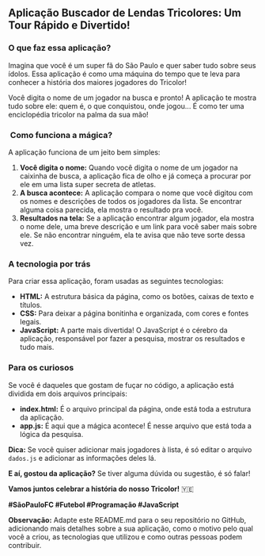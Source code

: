 
## Aplicação Buscador de Lendas Tricolores: Um Tour Rápido e Divertido!

### O que faz essa aplicação?
Imagina que você é um super fã do São Paulo e quer saber tudo sobre seus ídolos. Essa aplicação é como uma máquina do tempo que te leva para conhecer a história dos maiores jogadores do Tricolor! 

Você digita o nome de um jogador na busca e pronto! A aplicação te mostra tudo sobre ele: quem é, o que conquistou, onde jogou... É como ter uma enciclopédia tricolor na palma da sua mão!

### ️ Como funciona a mágica?
A aplicação funciona de um jeito bem simples:

1. **Você digita o nome:** Quando você digita o nome de um jogador na caixinha de busca, a aplicação fica de olho e já começa a procurar por ele em uma lista super secreta de atletas.
2. **A busca acontece:** A aplicação compara o nome que você digitou com os nomes e descrições de todos os jogadores da lista. Se encontrar alguma coisa parecida, ela mostra o resultado pra você.
3. **Resultados na tela:** Se a aplicação encontrar algum jogador, ela mostra o nome dele, uma breve descrição e um link para você saber mais sobre ele. Se não encontrar ninguém, ela te avisa que não teve sorte dessa vez.

###  A tecnologia por trás
Para criar essa aplicação, foram usadas as seguintes tecnologias:

* **HTML:** A estrutura básica da página, como os botões, caixas de texto e títulos.
* **CSS:** Para deixar a página bonitinha e organizada, com cores e fontes legais.
* **JavaScript:** A parte mais divertida! O JavaScript é o cérebro da aplicação, responsável por fazer a pesquisa, mostrar os resultados e tudo mais.

###  Para os curiosos
Se você é daqueles que gostam de fuçar no código, a aplicação está dividida em dois arquivos principais:

* **index.html:** É o arquivo principal da página, onde está toda a estrutura da aplicação.
* **app.js:** É aqui que a mágica acontece! É nesse arquivo que está toda a lógica da pesquisa.

**Dica:** Se você quiser adicionar mais jogadores à lista, é só editar o arquivo `dados.js` e adicionar as informações deles lá.

**E aí, gostou da aplicação?** Se tiver alguma dúvida ou sugestão, é só falar! 

**Vamos juntos celebrar a história do nosso Tricolor!** 🇾🇪

**#SãoPauloFC #Futebol #Programação #JavaScript**

**Observação:** Adapte este README.md para o seu repositório no GitHub, adicionando mais detalhes sobre a sua aplicação, como o motivo pelo qual você a criou, as tecnologias que utilizou e como outras pessoas podem contribuir.
```

